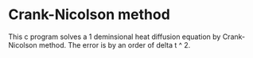 # Crank-Nicolson method
This c program solves a 1 deminsional heat diffusion equation by Crank-Nicolson method. The error is by an order of delta t ^ 2.
